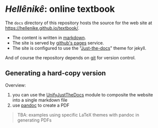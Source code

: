 # *Hellênikê*: online textbook


The `docs` directory of this repository hosts the source for the web site at <https://hellenike.github.io/textbook/>.


- The content is written in [markdown](https://www.markdownguide.org/cheat-sheet/).
- The site is served by [github's pages](https://pages.github.com) service.
- The site is configured to use the "[Just-the-docs](https://pmarsceill.github.io/just-the-docs/)"  theme for jekyll.



And of course the repository depends on [git](https://guides.github.com/activities/hello-world/) for version control.


## Generating a hard-copy version


Overview:

1. you can use the [UnifyJustTheDocs](https://neelsmith.github.io/UnifyJustTheDocs.jl/stable/) module to composite the website into a single markdown file 
2. use [pandoc](https://pandoc.org) to create a PDF

> TBA: examples using specific LaTeX themes with pandoc in generating PDFs
